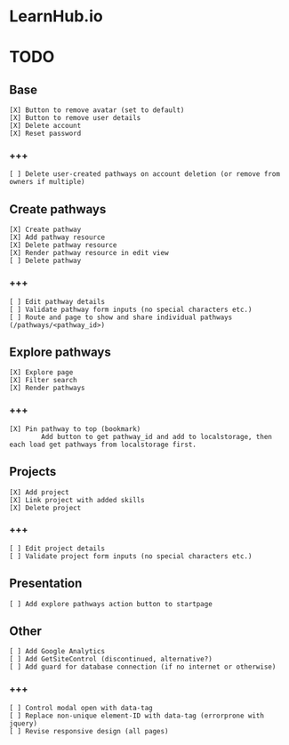 # LearnHub.io

# TODO

## Base

    [X] Button to remove avatar (set to default)
    [X] Button to remove user details
    [X] Delete account
    [X] Reset password

### +++

    [ ] Delete user-created pathways on account deletion (or remove from owners if multiple)

## Create pathways

    [X] Create pathway
    [X] Add pathway resource
    [X] Delete pathway resource
    [X] Render pathway resource in edit view
    [ ] Delete pathway

### +++
    
    [ ] Edit pathway details
    [ ] Validate pathway form inputs (no special characters etc.)
    [ ] Route and page to show and share individual pathways (/pathways/<pathway_id>)

## Explore pathways

    [X] Explore page
    [X] Filter search
    [X] Render pathways

### +++

    [X] Pin pathway to top (bookmark)
            Add button to get pathway_id and add to localstorage, then each load get pathways from localstorage first.

## Projects

    [X] Add project
    [X] Link project with added skills
    [X] Delete project

### +++

    [ ] Edit project details
    [ ] Validate project form inputs (no special characters etc.)

## Presentation

    [ ] Add explore pathways action button to startpage

## Other

    [ ] Add Google Analytics
    [ ] Add GetSiteControl (discontinued, alternative?)
    [ ] Add guard for database connection (if no internet or otherwise)

### +++

    [ ] Control modal open with data-tag
    [ ] Replace non-unique element-ID with data-tag (errorprone with jquery)
    [ ] Revise responsive design (all pages)

